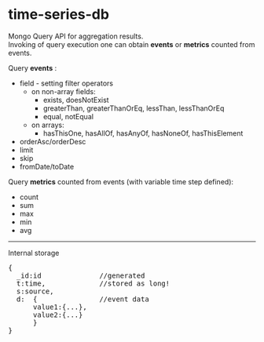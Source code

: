time-series-db
==============

Mongo Query API for aggregation results. <br>
Invoking of query execution one can obtain __events__ or __metrics__ counted from events.

Query __events__ :
* field - setting filter operators
    * on non-array fields:
       * exists,	doesNotExist	
       * greaterThan, greaterThanOrEq, lessThan, lessThanOrEq
       * equal, notEqual    
    * on arrays:
       * hasThisOne, hasAllOf, hasAnyOf, hasNoneOf, hasThisElement	 
* orderAsc/orderDesc
* limit
* skip
* fromDate/toDate

Query __metrics__ counted from events (with variable time step defined):
* count
* sum
* max
* min
* avg

_______
Internal storage
<pre>
{
  _id:id              //generated
  t:time,             //stored as long!
  s:source,
  d:  {               //event data
      value1:{...},
      value2:{...}
      }
}
</pre>
